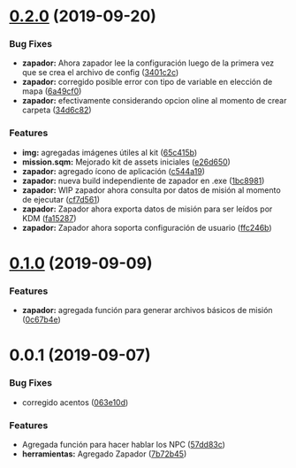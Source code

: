 # [0.2.0](https://github.com/ZR-TECDI/ZR_KDM/compare/v0.1.0...v0.2.0) (2019-09-20)


### Bug Fixes

* **zapador:** Ahora zapador lee la configuración luego de la primera vez que se crea el archivo de config ([3401c2c](https://github.com/ZR-TECDI/ZR_KDM/commit/3401c2c))
* **zapador:** corregido posible error con tipo de variable en elección de mapa ([6a49cf0](https://github.com/ZR-TECDI/ZR_KDM/commit/6a49cf0))
* **zapador:** efectivamente considerando opcion oline al momento de crear carpeta ([34d6c82](https://github.com/ZR-TECDI/ZR_KDM/commit/34d6c82))


### Features

* **img:** agregadas imágenes útiles al kit ([65c415b](https://github.com/ZR-TECDI/ZR_KDM/commit/65c415b))
* **mission.sqm:** Mejorado kit de assets iniciales ([e26d650](https://github.com/ZR-TECDI/ZR_KDM/commit/e26d650))
* **zapador:** agregado ícono de aplicación ([c544a19](https://github.com/ZR-TECDI/ZR_KDM/commit/c544a19))
* **zapador:** nueva build independiente de zapador en .exe ([1bc8981](https://github.com/ZR-TECDI/ZR_KDM/commit/1bc8981))
* **zapador:** WIP zapador ahora consulta por datos de misión al momento de ejecutar ([cf7d561](https://github.com/ZR-TECDI/ZR_KDM/commit/cf7d561))
* **zapador:** Zapador ahora exporta datos de misión para ser leídos por KDM ([fa15287](https://github.com/ZR-TECDI/ZR_KDM/commit/fa15287))
* **zapador:** Zapador ahora soporta configuración de usuario ([ffc246b](https://github.com/ZR-TECDI/ZR_KDM/commit/ffc246b))

# [0.1.0](https://github.com/ZR-TECDI/ZR_KDM/compare/v0.0.1...v0.1.0) (2019-09-09)


### Features

* **zapador:** agregada función para generar archivos básicos de misión ([0c67b4e](https://github.com/ZR-TECDI/ZR_KDM/commit/0c67b4e))

# 0.0.1 (2019-09-07)


### Bug Fixes

* corregido acentos ([063e10d](https://github.com/ZR-TECDI/Framework_ZR/commit/063e10d))


### Features

* Agregada función para hacer hablar los NPC ([57dd83c](https://github.com/ZR-TECDI/Framework_ZR/commit/57dd83c))
* **herramientas:** Agregado Zapador ([7b72b45](https://github.com/ZR-TECDI/Framework_ZR/commit/7b72b45))
